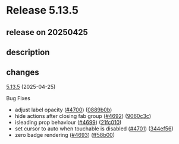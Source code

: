 # Release 5.13.5

## release on 20250425
## description
## changes
<a href="https://github.com/callstack/react-native-paper/compare/v5.13.4...v5.13.5">5.13.5</a> (2025-04-25)

Bug Fixes

* adjust label opacity (<a href="https://github.com/callstack/react-native-paper/issues/4700" data-hovercard-type="pull_request" data-hovercard-url="/callstack/react-native-paper/pull/4700/hovercard">#4700</a>) (<a href="https://github.com/callstack/react-native-paper/commit/0889b0b301735bf1ac0bd71bc4d4cc8bec331026">0889b0b</a>)
* hide actions after closing fab group (<a href="https://github.com/callstack/react-native-paper/issues/4692" data-hovercard-type="pull_request" data-hovercard-url="/callstack/react-native-paper/pull/4692/hovercard">#4692</a>) (<a href="https://github.com/callstack/react-native-paper/commit/9060c3c1c6fbbb50a7c64b3dfbb4d2d78a6da34d">9060c3c</a>)
* isleading prop behaviour (<a href="https://github.com/callstack/react-native-paper/issues/4699" data-hovercard-type="pull_request" data-hovercard-url="/callstack/react-native-paper/pull/4699/hovercard">#4699</a>) (<a href="https://github.com/callstack/react-native-paper/commit/21fc01045c9d89a4814ea7818a78dad1091c02b8">21fc010</a>)
* set cursor to auto when touchable is disabled (<a href="https://github.com/callstack/react-native-paper/issues/4701" data-hovercard-type="pull_request" data-hovercard-url="/callstack/react-native-paper/pull/4701/hovercard">#4701</a>) (<a href="https://github.com/callstack/react-native-paper/commit/344ef56bce2e3cad0d69bf414f0ebe2c1854d365">344ef56</a>)
* zero badge rendering (<a href="https://github.com/callstack/react-native-paper/issues/4693" data-hovercard-type="pull_request" data-hovercard-url="/callstack/react-native-paper/pull/4693/hovercard">#4693</a>) (<a href="https://github.com/callstack/react-native-paper/commit/ff58b002b9230d79850e98b3cae9e17d04be8731">ff58b00</a>)

